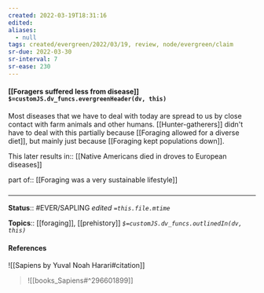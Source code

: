 ```yaml
---
created: 2022-03-19T18:31:16 
edited: 
aliases:
  - null
tags: created/evergreen/2022/03/19, review, node/evergreen/claim
sr-due: 2022-03-30
sr-interval: 7
sr-ease: 230
---
```


#### [[Foragers suffered less from disease]] `$=customJS.dv_funcs.evergreenHeader(dv, this)`

Most diseases that we have to deal with today are spread to us by close contact with farm animals and other humans.
[[Hunter-gatherers]] didn't have to deal with this 
partially because [[Foraging allowed for a diverse diet]], 
but mainly just because [[Foraging kept populations down]].

This later 
results in:: [[Native Americans died in droves to European diseases]]

part of:: [[Foraging was a very sustainable lifestyle]]

### <hr class="footnote"/>

**Status**:: #EVER/SAPLING 
*edited `=this.file.mtime`*

**Topics**:: [[foraging]], [[prehistory]]
*`$=customJS.dv_funcs.outlinedIn(dv, this)`*

#### References

![[Sapiens by Yuval Noah Harari#citation]]

> ![[books_Sapiens#^296601899]]
